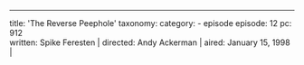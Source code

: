 ---
title: 'The Reverse Peephole'
taxonomy:
    category:
        - episode
episode: 12 
pc: 912         
written: Spike Feresten                 |
directed: Andy Ackerman                  |
aired: January 15, 1998               |
